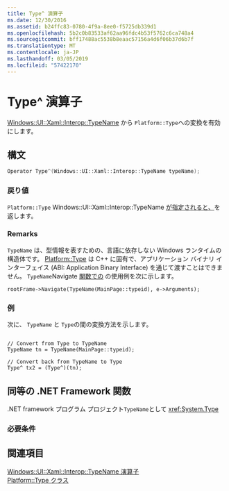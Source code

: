 ```yaml
---
title: Type^ 演算子
ms.date: 12/30/2016
ms.assetid: b24ffc83-0780-4f9a-8ee0-f5725db339d1
ms.openlocfilehash: 5b2c0b83533af62aa96fdc4b53f5762c6ca748a4
ms.sourcegitcommit: bff17488ac5538b8eaac57156a4d6f06b37d6b7f
ms.translationtype: MT
ms.contentlocale: ja-JP
ms.lasthandoff: 03/05/2019
ms.locfileid: "57422170"
---
```

# <a name="operator-type"></a>Type^ 演算子

[Windows::UI::Xaml::Interop::TypeName](/uwp/api/windows.ui.xaml.interop.typename) から `Platform::Type`への変換を有効にします。

## <a name="syntax"></a>構文

```cpp
Operator Type^(Windows::UI::Xaml::Interop::TypeName typeName);
```

### <a name="return-value"></a>戻り値

`Platform::Type` Windows::UI::Xaml::Interop::TypeName [が指定されると、](/uwp/api/windows.ui.xaml.interop.typename)を返します。

### <a name="remarks"></a>Remarks

`TypeName` は、型情報を表すための、言語に依存しない Windows ランタイムの構造体です。 [Platform::Type](../cppcx/platform-type-class.md) は C++ に固有で、アプリケーション バイナリ インターフェイス (ABI: Application Binary Interface) を通じて渡すことはできません。 `TypeName`Navigate [関数での](/uwp/api/windows.ui.xaml.controls.frame.navigate) の使用例を次に示します。

```
rootFrame->Navigate(TypeName(MainPage::typeid), e->Arguments);
```

### <a name="example"></a>例

次に、 `TypeName` と `Type`の間の変換方法を示します。

```

// Convert from Type to TypeName
TypeName tn = TypeName(MainPage::typeid);

// Convert back from TypeName to Type
Type^ tx2 = (Type^)(tn);
```

## <a name="net-framework-equivalent"></a>同等の .NET Framework 関数

.NET framework プログラム プロジェクト`TypeName`として <xref:System.Type>

### <a name="requirements"></a>必要条件

## <a name="see-also"></a>関連項目

[Windows::UI::Xaml::Interop::TypeName 演算子](../cppcx/operator-windows-ui-xaml-interop-typename.md)<br/>
[Platform::Type クラス](../cppcx/platform-type-class.md)